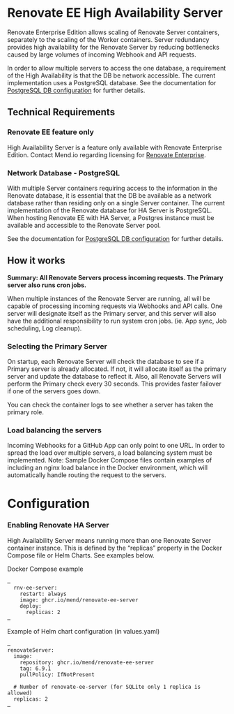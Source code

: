 # Renovate EE High Availability Server

Renovate Enterprise Edition allows scaling of Renovate Server containers, separately to the scaling of the Worker containers. Server redundancy provides high availability for the Renovate Server by reducing bottlenecks caused by large volumes of incoming Webhook and API requests.

In order to allow multiple servers to access the one database, a requirement of the High Availability is that the DB be network accessible. The current implementation uses a PostgreSQL database. See the documentation for [PostgreSQL DB configuration](https://github.com/mend/renovate-ce-ee/blob/main/docs/configure-postgres-db.md) for further details.

## Technical Requirements

### Renovate EE feature only
High Availability Server is a feature only available with Renovate Enterprise Edition. Contact Mend.io regarding licensing for [Renovate Enterprise](https://www.mend.io/renovate-enterprise/).

### Network Database - PostgreSQL
With multiple Server containers requiring access to the information in the Renovate database, it is essential that the DB be available as a network database rather than residing only on a single Server container.
The current implementation of the Renovate database for HA Server is PostgreSQL. When hosting Renovate EE with HA Server, a Postgres instance must be available and accessible to the Renovate Server pool.

See the documentation for [PostgreSQL DB configuration](https://github.com/mend/renovate-ce-ee/blob/main/docs/configure-postgres-db.md) for further details.

## How it works
**Summary: All Renovate Servers process incoming requests. The Primary server also runs cron jobs.**

When multiple instances of the Renovate Server are running, all will be capable of processing incoming requests via Webhooks and API calls.
One server will designate itself as the Primary server, and this server will also have the additional responsibility to run system cron jobs. (ie. App sync, Job scheduling, Log cleanup).

### Selecting the Primary Server

On startup, each Renovate Server will check the database to see if a Primary server is already allocated. If not, it will allocate itself as the primary server and update the database to reflect it.
Also, all Renovate Servers will perform the Primary check every 30 seconds. This provides faster failover if one of the servers goes down.

You can check the container logs to see whether a server has taken the primary role.

### Load balancing the servers

Incoming Webhooks for a GitHub App can only point to one URL. In order to spread the load over multiple servers, a load balancing system must be implemented.
Note: Sample Docker Compose files contain examples of including an nginx load balance in the Docker environment, which will automatically handle routing the request to the servers.

# Configuration

### Enabling Renovate HA Server
High Availability Server means running more than one Renovate Server container instance. This is defined by the “replicas” property in the Docker Compose file or Helm Charts. See examples below.

Docker Compose example
```
…
  rnv-ee-server:
    restart: always
    image: ghcr.io/mend/renovate-ee-server
    deploy:
      replicas: 2
…
```

Example of Helm chart configuration (in values.yaml)
```
…
renovateServer:
  image:
    repository: ghcr.io/mend/renovate-ee-server
    tag: 6.9.1
    pullPolicy: IfNotPresent

  # Number of renovate-ee-server (for SQLite only 1 replica is allowed)
  replicas: 2
…
```